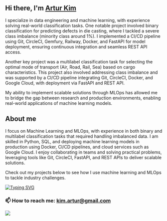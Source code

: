 ## Hi there, I'm [Artur Kim](https://www.linkedin.com/in/artur-kim-48a77112) 
I specialize in data engineering and machine learning, with experience solving real-world classification tasks. One notable project involved binary classification for predicting defects in die casting, where I tackled a severe class imbalance (minority class around 1%). I implemented a CI/CD pipeline using Git, CircleCI, Gemfury, Railway, Docker, and FastAPI for model deployment, ensuring continuous integration and seamless REST API access.

Another key project was a multilabel classification task for selecting the optimal mode of transport (Air, Road, Rail, Sea) based on cargo characteristics. This project also involved addressing class imbalance and was supported by a CI/CD pipeline integrating Git, CircleCI, Docker, and Google Cloud, with deployment via FastAPI and REST API.

My ability to implement scalable solutions through MLOps has allowed me to bridge the gap between research and production environments, enabling real-world applications of machine learning models.





## About me
I focus on Machine Learning and MLOps, with experience in both binary and multilabel classification tasks that required handling imbalanced data. I am skilled in Python, SQL, and deploying machine learning models in production using Docker, CI/CD pipelines, and cloud services such as Google Cloud. I enjoy collaborating in teams and solving practical problems, leveraging tools like Git, CircleCI, FastAPI, and REST APIs to deliver scalable solutions.

Check out my projects below to see how I use machine learning and MLOps to tackle industry challenges.


[![Typing SVG](https://readme-typing-svg.herokuapp.com?font=Roboto&pause=500&color=A3A0A0&multiline=true&width=435&lines=Thank+you+for+the+time+you+spent+to+learn+more+about+me)](https://git.io/typing-svg)
### 📫 How to reach me: kim.artur@gmail.com
![](https://komarev.com/ghpvc/?username=Archi68)
